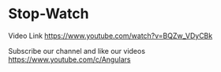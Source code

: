 # Stop-Watch

Video Link  https://www.youtube.com/watch?v=BQZw_VDyCBk

Subscribe our channel and like our videos https://www.youtube.com/c/Angulars
